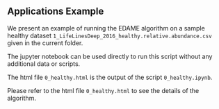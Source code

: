## Applications Example

We present an example of running the EDAME algorithm on a sample healthy dataset `1_LifeLinesDeep_2016_healthy.relative.abundance.csv` given in the current folder.

The jupyter notebook can be used directly to run this script without any additional data or scripts. 

The html file `0_healthy.html` is the output of the script `0_healthy.ipynb`.

Please refer to the html file `0_healthy.html` to see the details of the algorithm.